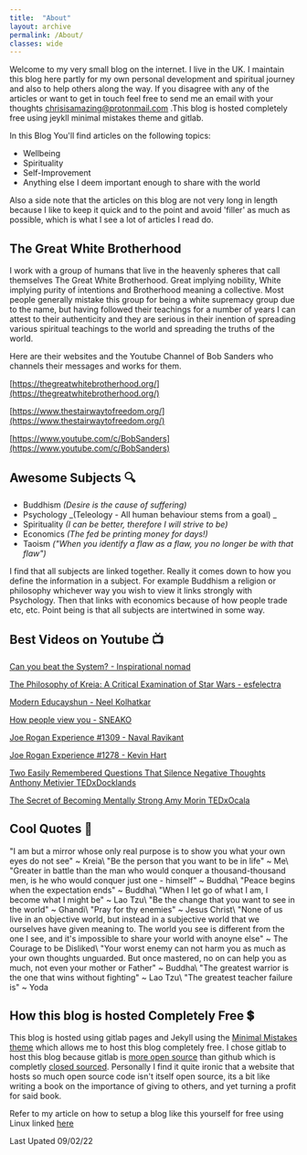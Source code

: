 ```yaml
---
title:  "About"
layout: archive
permalink: /About/
classes: wide
---
```


Welcome to my very small blog on the internet. I live in the UK. I maintain this blog here partly for my own personal development and spiritual journey and also to help others along the way. If you disagree with any of the articles or want to get in touch feel free to send me an email with your thoughts chrisisamazing@protonmail.com .This blog is hosted completely free using jeykll minimal mistakes theme and gitlab. 

In this Blog You'll find articles on the following topics:

- Wellbeing   
- Spirituality 
- Self-Improvement
- Anything else I deem important enough to share with the world

Also a side note that the articles on this blog are not very long in length because I like to keep it quick and to the point and avoid 'filler' as much as possible, which is what I see a lot of articles I read do.

## The Great White Brotherhood

I work with a group of humans that live in the heavenly spheres that call themselves The Great White Brotherhood. Great implying nobility, White implying purity of intentions and Brotherhood meaning a collective. Most people generally mistake this group for being a white supremacy group due to the name, but having followed their teachings for a number of years I can attest to their authenticity and they are serious in their inention of spreading various spiritual teachings to the world and spreading the truths of the world. 

Here are their websites and the Youtube Channel of Bob Sanders who channels their messages and works for them. 

[https://thegreatwhitebrotherhood.org/](https://thegreatwhitebrotherhood.org/)

[https://www.thestairwaytofreedom.org/](https://www.thestairwaytofreedom.org/)

[https://www.youtube.com/c/BobSanders](https://www.youtube.com/c/BobSanders)

## Awesome Subjects :mag:

- Buddhism _(Desire is the cause of suffering)_   
- Psychology _(Teleology - All human behaviour stems from a goal) _ 
- Spirituality _(I can be better, therefore I will strive to be)_  
- Economics _(The fed be printing money for days!)_  
- Taoism _("When you identify a flaw as a flaw, you no longer be with that flaw")_

I find that all subjects are linked together. Really it comes down to how you define the information in a subject. For example Buddhism a religion or philosophy whichever way you wish to view it links strongly with Psychology. Then that links with economics because of how people trade etc, etc. Point being is that all subjects are intertwined in some way.  

## Best Videos on Youtube :tv:

[Can you beat the System? - Inspirational nomad](https://www.youtube.com/watch?v=PJBcuHGw7k4)

[The Philosophy of Kreia: A Critical Examination of Star Wars - esfelectra](https://www.youtube.com/watch?v=-Z0S0Z8lUTg)

[Modern Educayshun -  Neel Kolhatkar](https://www.youtube.com/watch?v=iKcWu0tsiZM)

[How people view you - SNEAKO](https://www.youtube.com/watch?v=guz7hc8RlfI)

[ Joe Rogan Experience #1309 - Naval Ravikant](https://www.youtube.com/watch?v=3qHkcs3kG44)

[ Joe Rogan Experience #1278 - Kevin Hart](https://www.youtube.com/watch?v=XW_KhFq4LQo)

[Two Easily Remembered Questions That Silence Negative Thoughts Anthony Metivier TEDxDocklands](https://www.youtube.com/watch?v=kvtYjdriSpM)

[The Secret of Becoming Mentally Strong Amy Morin TEDxOcala](https://www.youtube.com/watch?v=TFbv757kup4)

## Cool Quotes :speech_balloon:

"I am but a mirror whose only real purpose is to show you what your own eyes do not see" ~ Kreia\\
"Be the person that you want to be in life" ~ Me\\
"Greater in battle than the man who would conquer a thousand-thousand men, is he who would conquer just one - himself" ~ Buddha\\
"Peace begins when the expectation ends" ~ Buddha\\
"When I let go of what I am, I become what I might be" ~ Lao Tzu\\
"Be the change that you want to see in the world" ~ Ghandi\\
"Pray for thy enemies" ~ Jesus Christ\\
"None of us live in an objective world, but instead in a subjective world that we ourselves have given meaning to. The world you see is different from the one I see, and it's impossible to share your world with anoyne else" ~ The Courage to be Disliked\\
"Your worst enemy can not harm you as much as your own thoughts unguarded. But once mastered, no on can help you as much, not even your mother or Father" ~ Buddha\\
"The greatest warrior is the one that wins without fighting" ~ Lao Tzu\\
"The greatest teacher failure is" ~ Yoda

## How this blog is hosted Completely Free :heavy_dollar_sign:

This blog is hosted using gitlab pages and Jekyll using the [Minimal Mistakes theme](https://github.com/mmistakes/minimal-mistakes/) which allows me to host this blog completely free. I chose gitlab to host this blog because gitlab is [more open source](https://gitlab.com/gitlab-org/gitlab) than github which is completly [closed sourced](https://stackoverflow.com/questions/24254324/is-github-com-source-code-open-source). Personally I find it quite ironic that a website that hosts so much open source code isn't itself open source, its a bit like writing a book on the importance of giving to others, and yet turning a profit for said book. 

Refer to my article on how to setup a blog like this yourself for free using Linux linked [here](https://lovehumanity.gitlab.io/productivity/Creating-a-blog-for-free/)

Last Upated 09/02/22
